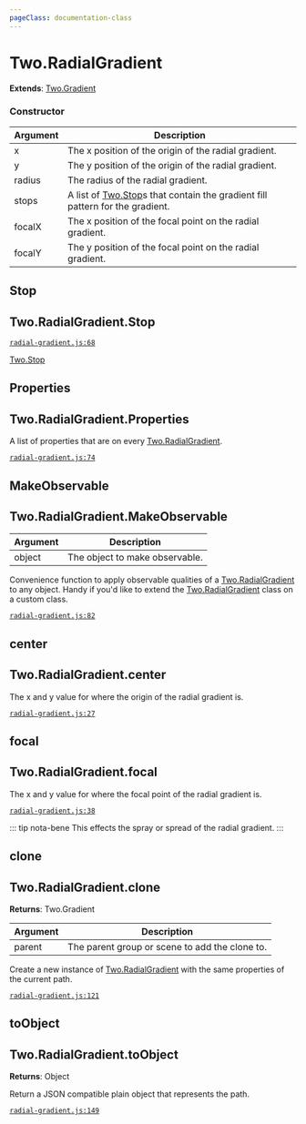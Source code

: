 ```yaml
---
pageClass: documentation-class
---
```


# Two.RadialGradient


<div class="extends">

__Extends__: [Two.Gradient](/documentation/effects/gradient/)

</div>





<div class="meta">
  <custom-button text="Source" type="source" href="https://github.com/jonobr1/two.js/blob/dev/C:\Users\pures\Jono\two-js\src\effects/radial-gradient.js" />
</div>



### Constructor


| Argument | Description |
| ---- | ----------- |
|  x  | The x position of the origin of the radial gradient. |
|  y  | The y position of the origin of the radial gradient. |
|  radius  | The radius of the radial gradient. |
|  stops  | A list of [Two.Stop](/documentation/stop)s that contain the gradient fill pattern for the gradient. |
|  focalX  | The x position of the focal point on the radial gradient. |
|  focalY  | The y position of the focal point on the radial gradient. |



<div class="static member ">

## Stop

<h2 class="longname" aria-hidden="true"><span class="prefix">Two.RadialGradient.</span><span class="shortname">Stop</span></h2>

















<div class="meta">

  [`radial-gradient.js:68`](https://github.com/jonobr1/two.js/blob/dev/C:\Users\pures\Jono\two-js\src\effects/radial-gradient.js#L68)

</div>





<div class="see">

[Two.Stop](/documentation/stop)

</div>


</div>



<div class="static member ">

## Properties

<h2 class="longname" aria-hidden="true"><span class="prefix">Two.RadialGradient.</span><span class="shortname">Properties</span></h2>










<div class="properties">

A list of properties that are on every [Two.RadialGradient](/documentation/radialgradient).

</div>








<div class="meta">

  [`radial-gradient.js:74`](https://github.com/jonobr1/two.js/blob/dev/C:\Users\pures\Jono\two-js\src\effects/radial-gradient.js#L74)

</div>






</div>



<div class="static function ">

## MakeObservable

<h2 class="longname" aria-hidden="true"><span class="prefix">Two.RadialGradient.</span><span class="shortname">MakeObservable</span></h2>












<div class="params">

| Argument | Description |
| ---- | ----------- |
|  object  | The object to make observable. |
</div>




<div class="description">

Convenience function to apply observable qualities of a [Two.RadialGradient](/documentation/radialgradient) to any object. Handy if you'd like to extend the [Two.RadialGradient](/documentation/radialgradient) class on a custom class.

</div>



<div class="meta">

  [`radial-gradient.js:82`](https://github.com/jonobr1/two.js/blob/dev/C:\Users\pures\Jono\two-js\src\effects/radial-gradient.js#L82)

</div>






</div>



<div class="instance member ">

## center

<h2 class="longname" aria-hidden="true"><span class="prefix">Two.RadialGradient.</span><span class="shortname">center</span></h2>










<div class="properties">

The x and y value for where the origin of the radial gradient is.

</div>








<div class="meta">

  [`radial-gradient.js:27`](https://github.com/jonobr1/two.js/blob/dev/C:\Users\pures\Jono\two-js\src\effects/radial-gradient.js#L27)

</div>






</div>



<div class="instance member ">

## focal

<h2 class="longname" aria-hidden="true"><span class="prefix">Two.RadialGradient.</span><span class="shortname">focal</span></h2>










<div class="properties">

The x and y value for where the focal point of the radial gradient is.

</div>








<div class="meta">

  [`radial-gradient.js:38`](https://github.com/jonobr1/two.js/blob/dev/C:\Users\pures\Jono\two-js\src\effects/radial-gradient.js#L38)

</div>



<div class="tags">


::: tip nota-bene
This effects the spray or spread of the radial gradient.
:::


</div>




</div>



<div class="instance function ">

## clone

<h2 class="longname" aria-hidden="true"><span class="prefix">Two.RadialGradient.</span><span class="shortname">clone</span></h2>




<div class="returns">

__Returns__: Two.Gradient



</div>









<div class="params">

| Argument | Description |
| ---- | ----------- |
|  parent  | The parent group or scene to add the clone to. |
</div>




<div class="description">

Create a new instance of [Two.RadialGradient](/documentation/radialgradient) with the same properties of the current path.

</div>



<div class="meta">

  [`radial-gradient.js:121`](https://github.com/jonobr1/two.js/blob/dev/C:\Users\pures\Jono\two-js\src\effects/radial-gradient.js#L121)

</div>






</div>



<div class="instance function ">

## toObject

<h2 class="longname" aria-hidden="true"><span class="prefix">Two.RadialGradient.</span><span class="shortname">toObject</span></h2>




<div class="returns">

__Returns__: Object



</div>












<div class="description">

Return a JSON compatible plain object that represents the path.

</div>



<div class="meta">

  [`radial-gradient.js:149`](https://github.com/jonobr1/two.js/blob/dev/C:\Users\pures\Jono\two-js\src\effects/radial-gradient.js#L149)

</div>






</div>



